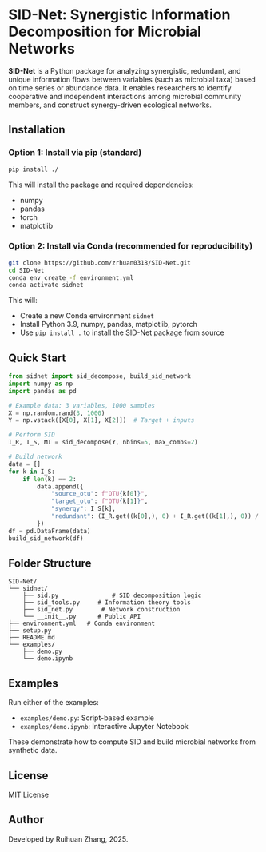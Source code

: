 # SID-Net: Synergistic Information Decomposition for Microbial Networks

**SID-Net** is a Python package for analyzing synergistic, redundant, and unique information flows between variables (such as microbial taxa) based on time series or abundance data. It enables researchers to identify cooperative and independent interactions among microbial community members, and construct synergy-driven ecological networks.

## Installation

### Option 1: Install via pip (standard)

```bash
pip install ./
```

This will install the package and required dependencies:
- numpy
- pandas
- torch
- matplotlib

### Option 2: Install via Conda (recommended for reproducibility)

```bash
git clone https://github.com/zrhuan0318/SID-Net.git
cd SID-Net
conda env create -f environment.yml
conda activate sidnet
```

This will:
- Create a new Conda environment `sidnet`
- Install Python 3.9, numpy, pandas, matplotlib, pytorch
- Use `pip install .` to install the SID-Net package from source

## Quick Start

```python
from sidnet import sid_decompose, build_sid_network
import numpy as np
import pandas as pd

# Example data: 3 variables, 1000 samples
X = np.random.rand(3, 1000)
Y = np.vstack([X[0], X[1], X[2]])  # Target + inputs

# Perform SID
I_R, I_S, MI = sid_decompose(Y, nbins=5, max_combs=2)

# Build network
data = []
for k in I_S:
    if len(k) == 2:
        data.append({
            "source_otu": f"OTU{k[0]}",
            "target_otu": f"OTU{k[1]}",
            "synergy": I_S[k],
            "redundant": (I_R.get((k[0],), 0) + I_R.get((k[1],), 0)) / 2
        })
df = pd.DataFrame(data)
build_sid_network(df)
```

## Folder Structure

```
SID-Net/
└── sidnet/
    ├── sid.py               # SID decomposition logic
    ├── sid_tools.py     # Information theory tools
    ├── sid_net.py        # Network construction
    └── __init__.py      # Public API
├── environment.yml   # Conda environment
├── setup.py
├── README.md
└── examples/
    ├── demo.py
    └── demo.ipynb
```

## Examples

Run either of the examples:

- `examples/demo.py`: Script-based example
- `examples/demo.ipynb`: Interactive Jupyter Notebook

These demonstrate how to compute SID and build microbial networks from synthetic data.

## License

MIT License

## Author

Developed by Ruihuan Zhang, 2025.
